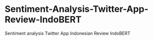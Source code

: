 # Sentiment-Analysis-Twitter-App-Review-IndoBERT
Sentiment analysis Twitter App Indonesian Review IndoBERT
